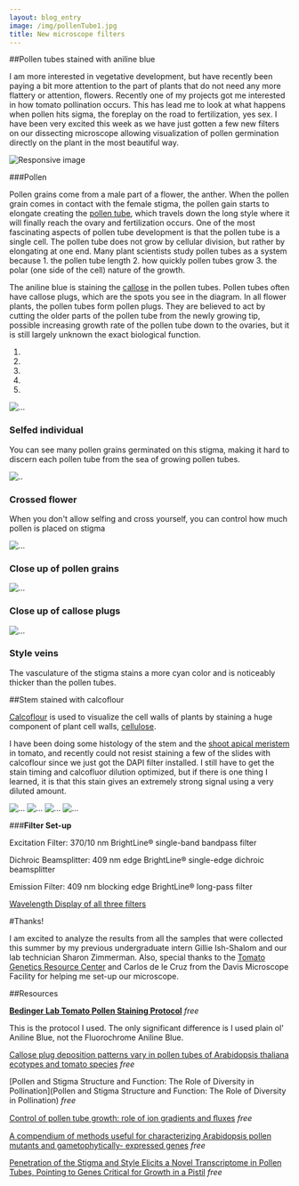 ```yaml
---
layout: blog_entry
image: /img/pollenTube1.jpg
title: New microscope filters
---
```


##Pollen tubes stained with aniline blue

I am more interested in vegetative development, but have recently been paying a bit more attention to the part of plants that do not need any more flattery or attention, flowers. Recently one of my projects got me interested in how tomato pollination occurs.  This has lead me to look at what happens when pollen hits sigma, the foreplay on the road to fertilization, yes sex.  I have been very excited this week as we have just gotten a few new filters on our dissecting microscope allowing visualization of pollen germination directly on the plant in the most beautiful way. 

<img src="{{ site.baseurl }}/img/pollenFig.png" class="img-responsive" alt="Responsive image"> 

<!-- <div class="container">

  <div class="row">
    
    <div class="col-md-4 portfolio-item">
      <a href="#project-one"><img class="img-responsive" src="http://placehold.it/700x400"></a>
      <h3><a href="#project-one">Project One</a></h3>
      <p>Lorem ipsum dolor sit amet, consectetur adipiscing elit. Nam viverra euismod odio, gravida pellentesque urna varius vitae.</p>
    </div>

    <div class="col-md-4 portfolio-item">
      <a href="#project-two"><img class="img-responsive" src="http://placehold.it/700x400"></a>
      <h3><a href="#project-two">Project Two</a></h3>
      <p>Lorem ipsum dolor sit amet, consectetur adipiscing elit. Nam viverra euismod odio, gravida pellentesque urna varius vitae.</p>
    </div>

  </div>
  
</div><!-- /.container -->

###Pollen

Pollen grains come from a male part of a flower, the anther.  When the pollen grain comes in contact with the female stigma, the pollen gain starts to elongate creating the [pollen tube](http://en.wikipedia.org/wiki/Pollen_tube), which travels down the long style where it will finally reach the ovary and fertilization occurs. One of the most fascinating aspects of pollen tube development is that the pollen tube is a single cell. The pollen tube does not grow by cellular division, but rather by elongating at one end. Many plant scientists study pollen tubes as a system because 1. the pollen tube length 2. how quickly pollen tubes grow 3. the polar (one side of the cell) nature of the growth.  

The aniline blue is staining the [callose](http://en.wikipedia.org/wiki/Callose) in the pollen tubes. Pollen tubes often have callose plugs, which are the spots you see in the diagram. In all flower plants, the pollen tubes form pollen plugs.   They are believed to act by cutting the older parts of the pollen tube from the newly growing tip, possible increasing  growth rate of the pollen tube down to the ovaries, but it is still largely unknown the exact biological function.



<div id="carousel-example-generic" class="carousel slide">
  
  <!-- Indicators -->
  <ol class="carousel-indicators">
    <li data-target="#carousel-example-generic" data-slide-to="0" class="active"></li>
    <li data-target="#carousel-example-generic" data-slide-to="1"></li>
    <li data-target="#carousel-example-generic" data-slide-to="2"></li>
    <li data-target="#carousel-example-generic" data-slide-to="3"></li>
    <li data-target="#carousel-example-generic" data-slide-to="4"></li>
  </ol>

  <!-- Wrapper for slides -->
<div class="carousel-inner">
  <div class="item active">
    <img src="{{ site.baseurl }}/img/pollen04.jpg" alt="...">
    <div class="carousel-caption">
      <h3>Selfed individual</h3>
      <p>You can see many pollen grains germinated on this stigma, making it hard to discern each pollen tube from the sea of growing pollen tubes. </p>
    </div>
  </div>
     <div class="item">
        <img src="{{ site.baseurl }}/img/pollen01.jpg" alt="..">
      <div class="carousel-caption">
        <h3>Crossed flower</h3>
        <p>When you don't allow selfing and cross yourself, you can control how much pollen is placed on stigma</p>
      </div>
    </div>
  <div class="item">
    <img src="{{ site.baseurl }}/img/pollen05.jpg" alt="...">
    <div class="carousel-caption">
      <h3>Close up of pollen grains</h3>
    </div>
  </div>
   <div class="item">
    <img src="{{ site.baseurl }}/img/pollen03.jpg" alt="...">
    <div class="carousel-caption">
      <h3>Close up of callose plugs</h3>
    </div>
  </div>
  <div class="item">
    <img src="{{ site.baseurl }}/img/pollen02.jpg" alt="...">
    <div class="carousel-caption">
      <h3>Style veins</h3>
      <p>The vasculature  of the stigma stains a more cyan color and is noticeably thicker than the pollen tubes.</p>
    </div>
  </div>
</div>

  <!-- Controls -->
  <a class="left carousel-control" href="#carousel-example-generic" data-slide="prev">
    <span class="glyphicon glyphicon-chevron-left"></span>
  </a>
  <a class="right carousel-control" href="#carousel-example-generic" data-slide="next">
    <span class="glyphicon glyphicon-chevron-right"></span>
  </a>
</div>


##Stem stained with calcoflour

[Calcoflour](http://en.wikipedia.org/wiki/Calcofluor-white) is used to visualize the cell walls of plants by staining a huge component of plant cell walls, [cellulose](http://en.wikipedia.org/wiki/Cellulose).

I have been doing some histology of the stem and the [shoot apical meristem](http://en.wikipedia.org/wiki/Meristem#Shoot_apical_meristems) in tomato, and recently could not resist staining a few of the slides with calcoflour since we just got the DAPI filter installed. I still have to get the stain timing and calcofluor dilution optimized, but if there is one thing I learned, it is that this stain gives an extremely strong signal using a very diluted amount.  

<img src="{{ site.baseurl }}/img/calco01.jpg" class="img-responsive" alt="...">

<img src="{{ site.baseurl }}/img/calco02.jpg" class="img-responsive" alt="...">

<img src="{{ site.baseurl }}/img/calco05.jpg" class="img-responsive" alt="..."> 
 
<img src="{{ site.baseurl }}/img/calco04.jpg" class="img-responsive" alt="..."> 

###<b>Filter Set-up</b>

Excitation Filter: 370/10 nm BrightLine® single-band bandpass filter

Dichroic Beamsplitter:  409 nm edge BrightLine® single-edge dichroic beamsplitter

Emission Filter: 409 nm blocking edge BrightLine® long-pass filter

[Wavelength Display of all three filters](http://searchlight.semrock.com/?sid=6bee34b1-06cc-4dbe-a7d7-611e1be7392f)

#Thanks!

I am excited to analyze the results from all the samples that were collected this summer by my previous undergraduate intern Gillie Ish-Shalom and our lab technician Sharon Zimmerman. Also, special thanks to the [Tomato Genetics Resource Center](http://tgrc.ucdavis.edu/) and Carlos de le Cruz from the Davis Microscope Facility for helping me set-up our microscope.

##Resources

**[Bedinger Lab Tomato Pollen Staining Protocol](http://www.irbtomato.org/Aniline_Blue_Staining_Protocol.pdf)** *free*  

This is the protocol I used.  The only significant difference is I used plain ol' Aniline Blue, not the Fluorochrome Aniline Blue.

[Callose plug deposition patterns vary in pollen tubes of Arabidopsis thaliana ecotypes and tomato species](http://www.biomedcentral.com/1471-2229/12/178) *free*

[Pollen and Stigma Structure and Function: The Role of Diversity in Pollination](Pollen and Stigma Structure and Function: The Role of Diversity in Pollination) *free*

[Control of pollen tube growth: role of ion gradients and ﬂuxes](http://onlinelibrary.wiley.com/store/10.1046/j.1469-8137.2003.00847.x/asset/j.1469-8137.2003.00847.x.pdf?v=1&t=hnzps8z7&s=d387ebdc0c6f26ce6a989274a9e5a9f8ae1589d2) *free*

[A compendium of methods useful for characterizing Arabidopsis pollen mutants and gametophytically- expressed genes](http://onlinelibrary.wiley.com/store/10.1111/j.1365-313X.2004.02147.x/asset/j.1365-313X.2004.02147.x.pdf?v=1&t=hnzpxoip&s=492212ad2416da61fb47b59d4b36c9984fdee1c6) *free*

[Penetration of the Stigma and Style Elicits a Novel
Transcriptome in Pollen Tubes, Pointing to Genes Critical
for Growth in a Pistil](http://www.plosgenetics.org/article/info%3Adoi%2F10.1371%2Fjournal.pgen.1000621) *free*




